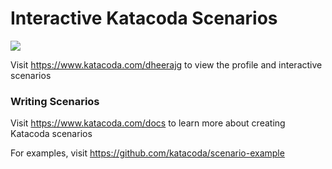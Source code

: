 # Interactive Katacoda Scenarios

[![](http://shields.katacoda.com/katacoda/dheerajg/count.svg)](https://www.katacoda.com/dheerajg "Get your profile on Katacoda.com")

Visit https://www.katacoda.com/dheerajg to view the profile and interactive scenarios

### Writing Scenarios
Visit https://www.katacoda.com/docs to learn more about creating Katacoda scenarios

For examples, visit https://github.com/katacoda/scenario-example
